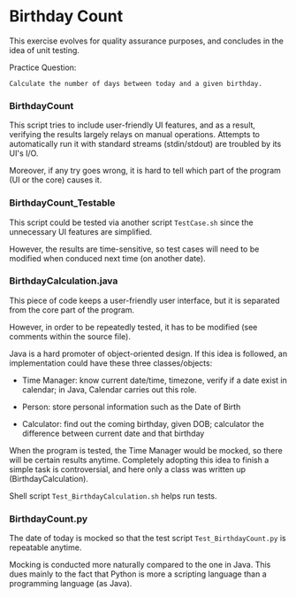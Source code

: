 # Birthday Count
 
This exercise evolves for quality assurance purposes, and concludes in the idea of unit testing. 
 
Practice Question:

```
Calculate the number of days between today and a given birthday. 
```

### BirthdayCount 
 
This script tries to include user-friendly UI features, and as a result, verifying the results largely relays on manual operations. Attempts to automatically run it with standard streams (stdin/stdout) are troubled by its UI's I/O. 

Moreover, if any try goes wrong, it is hard to tell which part of the program (UI or the core) causes it. 
 
### BirthdayCount_Testable 

This script could be tested via another script `TestCase.sh` since the unnecessary UI features are simplified. 
 
However, the results are time-sensitive, so test cases will need to be modified when conduced next time (on another date). 
 
### BirthdayCalculation.java

This piece of code keeps a user-friendly user interface, but it is separated from the core part of the program. 

However, in order to be repeatedly tested, it has to be modified (see comments within the source file). 

Java is a hard promoter of object-oriented design. If this idea is followed, an implementation could have these three classes/objects: 

* Time Manager: know current date/time, timezone, verify if a date exist in calendar; in Java, Calendar carries out this role. 

* Person: store personal information such as the Date of Birth

* Calculator: find out the coming birthday, given DOB; calculator the difference between current date and that birthday

When the program is tested, the Time Manager would be mocked, so there will be certain results anytime. Completely adopting this idea to finish a simple task is controversial, and here only a class was written up (BirthdayCalculation).  
 
Shell script `Test_BirthdayCalculation.sh` helps run tests. 
 
### BirthdayCount.py 
 
The date of today is mocked so that the test script `Test_BirthdayCount.py` is repeatable anytime. 

Mocking is conducted more naturally compared to the one in Java. This dues mainly to the fact that Python is more a scripting language than a programming language (as Java). 
 
